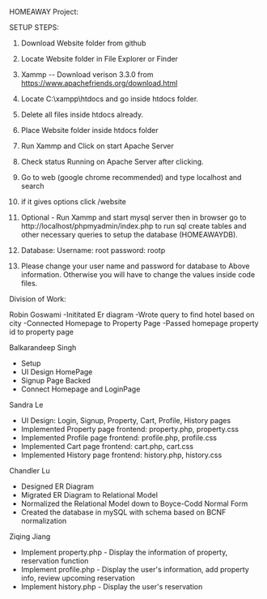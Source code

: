 HOMEAWAY Project:

SETUP STEPS:
1. Download Website folder from github
2. Locate Website folder in File Explorer or Finder
3. Xammp -- Download verison 3.3.0 from https://www.apachefriends.org/download.html
4. Locate C:\xampp\htdocs and go inside htdocs folder.
5. Delete all files inside htdocs already.
6. Place Website folder inside htdocs folder
7. Run Xammp and Click on start Apache Server
8. Check status Running on Apache Server after clicking.
9. Go to web (google chrome recommended) and type localhost and search
10. if it gives options click /website
11. Optional - Run Xammp and start mysql server then in browser go to http://localhost/phpmyadmin/index.php to run sql create tables and other necessary queries to setup the database (HOMEAWAYDB).

12. Database: 
Username: root
password: rootp

13. Please change your user name and password for database to Above information. Otherwise you will have to change the values inside code files.


Division of Work:

Robin Goswami
-Inititated Er diagram 
-Wrote query to find hotel based on city
-Connected Homepage to Property Page
-Passed homepage property id to property page


Balkarandeep Singh
- Setup  
- UI Design HomePage
- Signup Page Backed 
- Connect Homepage and LoginPage 

Sandra Le
- UI Design: Login, Signup, Property, Cart, Profile, History pages
- Implemented Property page frontend: property.php, property.css
- Implemented Profile page frontend: profile.php, profile.css
- Implemented Cart page frontend: cart.php, cart.css
- Implemented History page frontend: history.php, history.css


Chandler Lu
- Designed ER Diagram
- Migrated ER Diagram to Relational Model
- Normalized the Relational Model down to Boyce-Codd Normal Form
- Created the database in mySQL with schema based on BCNF normalization

Ziqing Jiang
- Implement property.php - Display the information of property, reservation function
- Implement profile.php - Display the user's information, add property info, review upcoming reservation
- Implement history.php - Display the user's reservation
